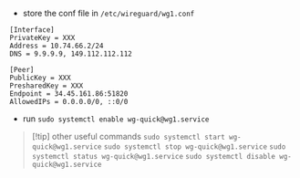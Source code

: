 - store the conf file in `/etc/wireguard/wg1.conf`
```
[Interface]
PrivateKey = XXX
Address = 10.74.66.2/24
DNS = 9.9.9.9, 149.112.112.112

[Peer]
PublicKey = XXX
PresharedKey = XXX
Endpoint = 34.45.161.86:51820
AllowedIPs = 0.0.0.0/0, ::0/0
```

- run `sudo systemctl enable wg-quick@wg1.service`

> [!tip] other useful commands
> `sudo systemctl start wg-quick@wg1.service`
> `sudo systemctl stop wg-quick@wg1.service`
> `sudo systemctl status wg-quick@wg1.service`
> `sudo systemctl disable wg-quick@wg1.service`

